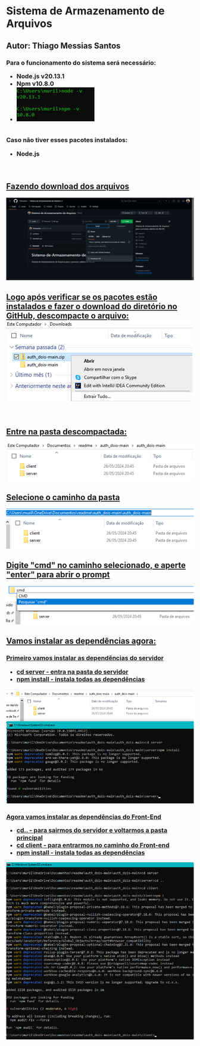 <h1>Sistema de Armazenamento de Arquivos</h1>
<h2>Autor: Thiago Messias Santos</h2>

<h3>
    Para o funcionamento do sistema será necessário:
    <ul>
        <li>Node.js v20.13.1</li>
        <li>Npm v10.8.0</li>
        <li><img src="./client/assets/verificandoVersoes.png"></li>
    </ul>
    <br>
    Caso não tiver esses pacotes instalados:
    <ul>
        <li>Node.js <a href="https://nodejs.org/en/download/prebuilt-installer"></li>
    </ul>
    <br>
</h3>


<h2>Fazendo download dos arquivos</h2>
<img src="./client/assets/downloadGithub.png">
<br>

<h2>
    Logo após verificar se os pacotes estão instalados e fazer o download do diretório no GitHub, descompacte o arquivo:
    <img src="./client/assets/descompactando.png">
</h2>

<br>
<h2>Entre na pasta descompactada:</h2>
<img src="./client/assets/descompactado.png">
<br>

<h2>Selecione o caminho da pasta</h2>
<img src="./client/assets/selectCaminho.png">
<br>

<h2>Digite "cmd" no caminho selecionado, e aperte "enter" para abrir o prompt</h2>
<img src="./client/assets/digiteCmd.png">
<br>

<h2>Vamos instalar as dependências agora:</h2>
<h3>
    Primeiro vamos instalar as dependências do servidor
    <ul>
        <li>cd server - entra na pasta do servidor</li>
        <li>npm install - instala todas as dependências</li>
    </ul>    
</h3>
<img src="./client/assets/serverCmd.png">
<br>

<h3>
    Agora vamos instalar as dependências do Front-End
    <ul>
        <li>cd.. - para sairmos do servidor e voltarmos a pasta principal</li>
        <li>cd client - para entrarmos no caminho do Front-end</li>
        <li>npm install - instala todas as dependências</li>
    <ul>
</h3>
<img src="./client/assets/frontCmd.png">
